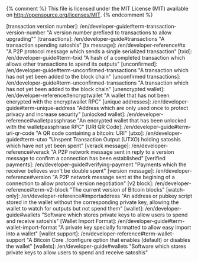 {% comment %}
This file is licensed under the MIT License (MIT) available on
http://opensource.org/licenses/MIT.
{% endcomment %}

<!-- Terms; must have tooltip description in "quotes"; alphabetical order -->
[51 percent attack]: /en/developer-guide#term-51-attack "The ability of someone controlling a majority of hashing power to revise transactions history and prevent new transactions from confirming"
[addr message]: /en/developer-reference#alert "The P2P network message which relays IP addresses and port numbers of active nodes to other nodes and clients, allowing decentralized peer discovery."
[addresses]: /en/developer-guide#term-address "A 20-byte hash formatted as a P2PKH or P2SH Bitcoin Address"
[address]: /en/developer-guide#term-address "A 20-byte hash formatted as a P2PKH or P2SH Bitcoin Address"
[alert message]: /en/developer-reference#alert "The P2P network message which sends alerts in case of major software problems."
[base58Check]: /en/developer-reference#term-base58check "The method used in Bitcoin for converting 160-bit hashes into Bitcoin addresses"
[bitcoin URI]: /en/developer-guide#term-bitcoin-uri "A URI which allows receivers to encode payment details so spenders don't have to manually enter addresses and other details"
[bitcoins]: /en/developer-guide#term-bitcoins "A primary accounting unit used in Bitcoin; 100 million satoshis"
[bits]: /en/developer-guide#term-bits "0.000001 bitcoins (100 satoshis)"
[block]: /en/developer-guide#term-block "A block of transactions protected by proof of work"
[blocks]: /en/developer-guide#term-block "Blocks of transactions protected by proof of work"
[blocks-first sync]: /en/developer-guide#blocks-first "Synchronizing the block chain by downloading each block from a peer and then validating it"
[block chain]: /en/developer-guide#block-chain "A chain of blocks with each block linking to the block that preceded; the most-difficult-to-recreate chain is The Block Chain"
[block header]: /en/developer-reference#block-headers "An 80-byte header belonging to a single block which is hashed repeatedly to create proof of work"
[block height]: /en/developer-guide#term-block-height "The number of chained blocks preceding this block"
[block message]: /en/developer-reference#block "The P2P network message which sends a serialized block"
[block reward]: /en/developer-reference#term-block-reward "New satoshis given to a miner for creating one of the first 6,929,999 blocks"
[block time]: /en/developer-reference#term-block-time "The time field in the block header"
[block version]: /en/developer-reference#term-block-version "The version field in the block header"
[bloom filter]: /en/developer-guide#bloom-filters "A filter used primarily by SPV nodes to request only matching transactions and merkle blocks from full nodes"
[broadcast]: /en/developer-guide#transaction-broadcasting "Sending transactions or blocks to all other peers on the Bitcoin network (compare to privately transmitting to a single peer or partner"
[broadcasts]: /en/developer-guide#transaction-broadcasting "Sending transactions or blocks to all other peers on the Bitcoin network (compare to privately transmitting to a single peer or partner"
[broadcasting]: /en/developer-guide#transaction-broadcasting "Sending transactions or blocks to all other peers on the Bitcoin network (compare to privately transmitting to a single peer or partner)"
[certificate chain]: /en/developer-examples#term-certificate-chain "A chain of certificates connecting a individual's leaf certificate to the certificate authority's root certificate"
[chain code]: /en/developer-guide#term-chain-code "In HD wallets, 256 bits of entropy added to the master public and private keys to help them generate secure child keys; the chain code is usually derived from a seed along with the master private key"
[change address]: /en/developer-guide#term-change-output "An output used by a spender to send back to himself some of the satoshis from the inputs"
[change output]: /en/developer-guide#term-change-output "An output used by a spender to send back to himself some of the satoshis from the inputs"
[child key]: /en/developer-guide#term-child-key "In HD wallets, a key derived from a parent key"
[child public key]: /en/developer-guide#term-child-public-key "In HD wallets, a public key derived from a parent public key or a corresponding child private key"
[coinbase block height]: /en/developer-reference#term-coinbase-block-height "The current block's height encoded into the first bytes of the coinbase field"
[coinbase field]: /en/developer-reference#term-coinbase-field "A special input-like field for coinbase transactions"
[coinbase transaction]: /en/developer-reference#term-coinbase-tx "A special transaction which miners must create when they generate a block"
[compactsize unsigned integer]: /en/developer-reference#compactsize-unsigned-integers "A type of variable-length integer"
[compressed public key]: /en/developer-guide#public-key-formats "A public key that is 33 bytes long rather than the 65 bytes of an uncompressed public key"
[confirm]: /en/developer-guide#term-confirmation "A transaction included in a block currently on the block chain"
[confirmed]: /en/developer-guide#term-confirmation "A transaction included in a block currently on the block chain"
[confirmed transactions]: /en/developer-guide#term-confirmation "Transactions included in a block currently on the block chain"
[confirmation]: /en/developer-guide#term-confirmation "The number of blocks which would need to be modified to remove or modify a transaction"
[confirmations]: /en/developer-guide#term-confirmation "The number of blocks which would need to be modified to remove or modify a transaction"
[consensus]: /en/developer-guide#term-consensus "When several nodes (usually most nodes on the network) all have the same blocks in their locally-validated block chain."
[consensus rules]: /en/developer-guide#term-consensus-rules "The block validation rules that full nodes follow to stay in consensus with other nodes."
[data-pushing op code]: https://en.bitcoin.it/wiki/Script#Constants "Any op code from 0x01 to 0x4e which pushes data on to the script evaluation stack"
[denomination]: /en/developer-guide#term-denomination "bitcoins (BTC), bitcents (cBTC), millibitcoins (mBTC), bits (uBTC, microbitcoins), or satoshis"
[difficulty]: /en/developer-guide#term-difficulty "A number corresponding to the target threshold which indicates how difficult it will be to find the next block"
[dns seed]: /en/developer-guide#term-dns-seed "A DNS server which returns IP addresses of full nodes on the Bitcoin network to assist in peer discovery."
[double spend]: /en/developer-guide#term-double-spend "Attempting to spend the same satoshis which were spent in a previous transaction"
[extended key]: /en/developer-guide#term-extended-key "A public or private key extended with the chain code to allow them to derive child keys"
[extended private key]: /en/developer-guide#term-extended-private-key "A private key extended with the chain code so that it can derive child private keys"
[extended public key]: /en/developer-guide#term-extended-public-key "A public key extended with the chain code so that it can derive child public keys"
[escrow contract]: /en/developer-guide#term-escrow-contract "A contract in which the spender and receiver store satoshis in a multisig output until both parties agree to release the satoshis"
[fiat]: /en/developer-guide#term-fiat "National currencies such as the dollar or euro"
[filteradd message]: /en/developer-reference#filteradd "A P2P protocol message used to add a data element to an existing bloom filter."
[filterclear message]: /en/developer-reference#filterclear "A P2P protocol message used to remove an existing bloom filter."
[filterload message]: /en/developer-reference#filterclear "A P2P protocol message used to send a filter to a remote peer, requesting that they only send transactions which match the filter."
[fork]: /en/developer-guide#term-fork "When two or more blocks have the same block height, forking the block chain."
[genesis block]: /en/developer-guide#term-genesis-block "The first block created; also called block 0"
[getaddr message]: /en/developer-reference#getaddr "A P2P protool message used to request an addr message containing connection information for other nodes"
[getblocks message]: /en/developer-reference#getblocks "A P2P protocol message used to request an inv message containing a range of block header hashes"
[getdata message]: /en/developer-reference#getdata "A P2P protocol message used to request one or more transactions, blocks, or merkle blocks"
[getheaders message]: /en/developer-reference#getheaders "A P2P protocol message used to request a range of block headers"
[hard fork]: /en/developer-guide#term-hard-fork "A permanent divergence in the the block chain, commonly occurs when non-upgraded nodes can't validate blocks created by upgraded nodes following newer consensus rules."
[hardened extended private key]: /en/developer-guide#term-hardened-extended-private-key "A private key whose corresponding public key cannot derive child keys"
[HD protocol]: /en/developer-guide#term-hd-protocol "The Hierarchical Deterministic (HD) key creation and transfer protocol"
[headers message]: /en/developer-reference#headers "A P2P protocol message containing one or more block headers"
[high-priority transactions]: /en/developer-guide#term-high-priority-transactions "Transactions which don't pay a transaction fee; only transactions spending long-idle outputs are eligible"
[initial block download]: /en/developer-guide#initial-block-download "The process used by a new node (or long-offline node) to download a large number of blocks to catch up to the tip of the best block chain"
[input]: /en/developer-guide#term-input "The input to a transaction linking to the output of a previous transaction which permits spending of satoshis"
[inputs]: /en/developer-guide#term-input "The input to a transaction linking to the output of a previous transaction which permits spending of satoshis"
[intermediate certificate]: /en/developer-examples#term-intermediate-certificate "A intermediate certificate authority certificate which helps connect a leaf (receiver) certificate to a root certificate authority"
[internal byte order]: /en/developer-reference#hash-byte-order "The standard order in which hash digests are displayed as strings---the same format used in blocks"
[inv message]: /en/developer-reference#inv "A P2P protocol message used to send inventories of transactions and blocks known to the transmitting peer"
[inventory]: /en/developer-reference#term-inventory "A data type identifier and a hash; used to identify transactions and blocks available for download through the P2P network."
[key index]: /en/developer-guide#term-key-index "An index number used in the HD wallet formula to generate child keys from a parent key"
[key pair]: /en/developer-guide#term-key-pair "A private key and its derived public key"
[label]: /en/developer-guide#term-label "The label parameter of a bitcoin: URI which provides the spender with the receiver's name (unauthenticated)"
[leaf certificate]: /en/developer-examples#term-leaf-certificate "The end-node in a certificate chain; in the payment protocol, it is the certificate belonging to the receiver of satoshis"
[locktime]: /en/developer-guide#term-locktime "Part of a transaction which indicates the earliest time or earliest block when that transaction can be added to the block chain"
[long-term fork]: /en/developer-guide#term-long-term-fork "When a series of blocks have corresponding block heights, indicating a possibly serious problem"
[mainnet]: /en/developer-examples#term-mainnet "The Bitcoin main network used to transfer satoshis (compare to testnet, the test network)"
[master chain code]: /en/developer-guide#term-master-chain-code "The chain code derived from the root seed"
[master private key]: /en/developer-guide#term-master-private-key "A private key derived from the root seed"
[mempool message]: /en/developer-reference#mempool "A P2P protocol message used to request one or more inv messages with currently-unconfirmed transactions"
[merge]: /en/developer-guide#term-merge "Spending, in the same transaction, multiple outputs which can be traced back to different previous spenders, leaking information about how many satoshis you control"
[merge avoidance]: /en/developer-guide#term-merge-avoidance "A strategy for selecting which outputs to spend that avoids merging outputs with different histories that could leak private information"
[merkle block]: /en/developer-reference#merkleblock "A partial merkle tree connecting transactions matching a bloom filter to the merkle root of a block"
[merkle root]: /en/developer-guide#term-merkle-root "The root node of a merkle tree descended from all the hashed pairs in the tree"
[merkle tree]: /en/developer-guide#term-merkle-tree "A tree constructed by hashing paired data, then pairing and hashing the results until a single hash remains, the merkle root"
[merkleblock message]: /en/developer-reference#merkleblock "A P2P protocol message used to request a filtered block useful for SPV proofs"
[message]: /en/developer-guide#term-message "A parameter of bitcoin: URIs which allows the receiver to optionally specify a message to the spender"
[message header]: /en/developer-reference#message-headers "The four header fields prefixed to all messages on the P2P network"
[millibitcoins]: /en/developer-guide#term-millibitcoins "0.001 bitcoins (100,000 satoshis)"
[mine]: /en/developer-guide#term-miner "Creating Bitcoin blocks which solve proof-of-work puzzles in exchange for block rewards and transaction fees"
[miner]: /en/developer-guide#term-miner "Creators of Bitcoin blocks who solve proof-of-work puzzles in exchange for block rewards and transaction fees"
[miners]: /en/developer-guide#term-miner "Creators of Bitcoin blocks who solve proof-of-work puzzles in exchange for block rewards and transaction fees"
[minimum fee]: /en/developer-guide#term-minimum-fee "The minimum fee a transaction must pay in most circumstances to be mined or broadcast by peers across the network"
[msg_tx]: /en/developer-reference#term-msg_tx "The TXID data type identifier of an inventory on the P2P network"
[msg_block]: /en/developer-reference#term-msg_block "The block header hash data type identifier of an inventory on the P2P network"
[msg_filtered_block]: /en/developer-reference#term-msg_block "An alternative to the block header hash data type identifier of an inventory on the P2P network used to request a merkle block"
[multisig]: /en/developer-guide#term-multisig "An pubkey script using OP_CHECKMULTISIG to check for multiple signatures"
[nbits]: /en/developer-reference#target-nbits "The encoded form of the target threshold as it appears in the block header"
[network]: /en/developer-guide#term-network "The Bitcoin P2P network which broadcasts transactions and blocks"
[notfound message]: /en/developer-reference#notfound "A P2P protocol message sent to indicate that the requested data was not available"
[Null data]: /en/developer-guide#term-null-data "A standard transaction type which allows adding 40 bytes of arbitrary data to the block chain up to once per transaction"
[op_checkmultisig]: /en/developer-reference#term-op-checkmultisig "Op code which returns true if one or more provided signatures (m) sign the correct parts of a transaction and match one or more provided public keys (n)"
[op_checksig]: /en/developer-reference#term-op-checksig "Op code which returns true if a signature signs the correct parts of a transaction and matches a provided public key"
[op code]: /en/developer-reference#op-codes "Operation codes which push data or run functions within a pubkey script or signature script"
[op_dup]: /en/developer-reference#term-op-dup "Operation which duplicates the entry below it on the stack"
[op_equal]: /en/developer-reference#term-op-equal "Operation which returns true if the two entries below it on the stack are equivalent"
[op_equalverify]: /en/developer-reference#term-op-equalverify "Operation which terminates the script in failure unless the two entries below it on the stack are equivalent"
[op_hash160]: /en/developer-reference#term-op-hash160 "Operation which converts the entry below it on the stack into a RIPEMD(SHA256()) hashed version of itself"
[op_return]: /en/developer-reference#term-op-return "Operation which terminates the script in failure"
[op_verify]: /en/developer-reference#term-op-verify "Operation which terminates the script if the entry below it on the stack is non-true (zero)"
[outpoint]: /en/developer-reference#outpoint "The structure used to refer to a particular transaction output, consisting of a 32-byte TXID and a 4-byte output index number (vout)."
[orphan block]: /en/developer-guide#orphan-blocks "Blocks whose parent block has not been processed by the local node; not to be confused with stale blocks"
[output]: /en/developer-guide#term-output "The output of a transaction which transfers value to a pubkey script"
[output index]: /en/developer-guide#term-output-index "The sequentially-numbered index of outputs in a single transaction starting from 0"
[P2PKH]: /en/developer-guide#term-p2pkh "A pubkey script which Pays To PubKey Hashes (P2PKH), allowing spending of satoshis to anyone with a Bitcoin address"
[P2SH]: /en/developer-guide#term-p2sh "A pubkey script which Pays To Script Hashes (P2SH), allowing convenient spending of satoshis to an address referencing a redeem script"
[P2SH multisig]: /en/developer-guide#term-p2sh-multisig "A multisig script embedded in the redeem script of a pay-to-script-hash (P2SH) transaction"
[parent chain code]: /en/developer-guide#term-parent-chain-code "A chain code which has helped create child public or private keys"
[parent key]: /en/developer-guide#term-parent-key "In HD wallets, a key capable of deriving child keys"
[parent private key]: /en/developer-guide#term-parent-private-key "A private key which has created child private keys"
[parent public key]: /en/developer-guide#term-parent-public-key "A public key corresponding to a parent private key which has child private keys"
[payment protocol]: /en/developer-guide#term-payment-protocol "The protocol defined in BIP70 which lets spenders get signed payment details from receivers"
[PaymentDetails]: /en/developer-examples#term-paymentdetails "The PaymentDetails of the payment protocol which allows the receiver to specify the payment details to the spender"
[PaymentRequest]: /en/developer-examples#term-paymentrequest "The PaymentRequest of the payment protocol which contains and allows signing of the PaymentDetails"
[PaymentRequests]: /en/developer-examples#term-paymentrequest "The PaymentRequest of the payment protocol which contains and allows signing of the PaymentDetails"
[peer]: /en/developer-guide#term-peer "Peer on the P2P network who receives and broadcasts transactions and blocks"
[peers]: /en/developer-guide#term-peer "Peers on the P2P network who receive and broadcast transactions and blocks"
[ping message]: /en/developer-reference#ping "A P2P network message used to see if the remote host is still connected"
[PKI]: /en/developer-examples#term-pki "Public Key Infrastructure; usually meant to indicate the X.509 certificate system used for HTTP Secure (https)."
[point function]: /en/developer-guide#term-point-function "The ECDSA function used to create a public key from a private key"
[pong message]: /en/developer-reference#pong "A P2P network message used to reply to a P2P network ping message"
[previous block header hash]: /en/developer-reference#term-previous-block-header-hash "A field in the block header which contains the SHA256(SHA256()) hash of the previous block's header"
[private key]: /en/developer-guide#term-private-key "The private portion of a keypair which can create signatures which other people can verify using the public key"
[private keys]: /en/developer-guide#term-private-key "The private portion of a keypair which can create signatures which other people can verify using the public key"
[proper money handling]: /en/developer-reference#term-proper-money-handling "Bitcoin amounts need to be correctly processed without introducing rounding errors that could cause monetary loss"
[pubkey hash]: /en/developer-guide#term-pubkey-hash "The hash of a public key which can be included in a P2PKH output"
[public key]: /en/developer-guide#term-public-key "The public portion of a keypair which can be safely distributed to other people so they can verify a signature created with the corresponding private key"
[pp amount]: /en/developer-examples#term-pp-amount "Part of the Output part of the PaymentDetails part of a payment protocol where receivers can specify the amount of satoshis they want paid to a particular pubkey script"
[pp expires]: /en/developer-examples#term-pp-expires "The expires field of a PaymentDetails where the receiver tells the spender when the PaymentDetails expires"
[pp memo]: /en/developer-examples#term-pp-memo "The memo fields of PaymentDetails, Payment, and PaymentACK which allow spenders and receivers to send each other memos"
[pp merchant data]: /en/developer-examples#term-pp-merchant-data "The merchant_data part of PaymentDetails and Payment which allows the receiver to send arbitrary data to the spender in PaymentDetails and receive it back in Payments"
[pp PKI data]: /en/developer-examples#term-pp-pki-data "The pki_data field of a PaymentRequest which provides details such as certificates necessary to validate the request"
[pp pki type]: /en/developer-examples#term-pp-pki-type "The PKI field of a PaymentRequest which tells spenders how to validate this request as being from a specific recipient"
[pp script]: /en/developer-examples#term-pp-script "The script field of a PaymentDetails where the receiver tells the spender what pubkey scripts to pay"
[proof of work]: /en/developer-guide#term-proof-of-work "Proof that computationally-difficult work was performed which helps secure blocks against modification, protecting transaction history"
[Pubkey]: /en/developer-guide#term-pubkey "A cryptographic public key derived from a private key and which can match a signature made by that same private key"
[pubkey script]: /en/developer-guide#term-pubkey-script "The part of an output which sets the conditions for spending of the satoshis in that output"
[r]: /en/developer-guide#term-r-parameter "The payment request parameter in a bitcoin: URI"
[raw format]: /en/developer-reference#term-raw-format "Complete transactions in their binary format; often represented using hexidecimal"
[receipt]: /en/developer-guide#term-receipt "A cryptographically-verifiable receipt created using parts of a payment request and a confirmed transaction"
[recurrent rebilling]: /en/developer-guide#rebilling-recurring-payments "Billing a spender on a regular schedule"
[redeem script]: /en/developer-guide#term-redeem-script "A pubkey script created by the recipient, hashed, and given to the spender for use in a P2SH output"
[refund]: /en/developer-guide#issuing-refunds "A transaction which refunds some or all satoshis received in a previous transaction"
[regression test mode]: /en/developer-examples#regtest-mode "A local testing environment in which developers can control blocks"
[reject message]: /en/developer-reference#reject "A P2P network message used to indicate a previously-received message was rejected for some reason"
[root certificate]: /en/developer-examples#term-root-certificate "A certificate belonging to a certificate authority (CA)"
[root seed]: /en/developer-guide#term-root-seed "A potentially-short value used as a seed to generate a master private key and master chain code for an HD wallet"
[RPC byte order]: /en/developer-reference#hash-byte-order "A hash digest displayed with the byte order reversed; used in Bitcoin Core RPCs and other software."
[satoshi]: /en/developer-guide#term-satoshi "The smallest unit of Bitcoin value; 0.00000001 bitcoins.  Also used generically for any value of bitcoins"
[satoshis]: /en/developer-guide#term-satoshi "The smallest unit of Bitcoin value; 0.00000001 bitcoins.  Also used generically for any value of bitcoins"
[script hash]: /en/developer-guide#term-script-hash "The hash of a redeem script used to create a P2SH output"
[sequence number]: /en/developer-guide#term-sequence-number "A number intended to allow time locked transactions to be updated before being finalized; not currently used except to disable locktime in a transaction"
[serialized block]: /en/developer-reference#serialized-blocks "A block in the serialized form used to compute block byte size"
[sha_shacp]: /en/developer-guide#term-sighash-all-sighash-anyonecanpay "Signature hash type which allows other people to contribute satoshis without changing the number of satoshis sent nor where they go"
[shacp]: /en/developer-guide#term-sighash-anyonecanpay "A signature hash type which modifies the behavior of other signature hash types"
[shn_shacp]: /en/developer-guide#term-sighash-none-sighash-anyonecanpay "Signature hash type which allows unfettered modification of a transaction"
[shs_shacp]: /en/developer-guide#term-sighash-single-sighash-anyonecanpay "Signature hash type which allows modification of the entire transaction except the signed input and the output with the same index number"
[sighash_all]: /en/developer-guide#term-sighash-all "Default signature hash type which signs the entire transaction except any signature scripts, preventing modification of the signed parts"
[sighash_none]: /en/developer-guide#term-sighash-none "Signature hash type which only signs the inputs, allowing anyone to change the outputs however they'd like"
[sighash_single]: /en/developer-guide#term-sighash-single "Signature hash type which only signs its input and the output with the same index value, allowing modification of other inputs and outputs"
[signature]: /en/developer-guide#term-signature "The result of combining a private key and some data in an ECDSA signature operation which allows anyone with the corresponding public key to verify the signature"
[signature hash]: /en/developer-guide#term-signature-hash "A byte appended onto signatures generated in Bitcoin which allows the signer to specify what data was signed, allowing modification of the unsigned data"
[signature script]: /en/developer-guide#term-signature-script "Data generated by a spender which is almost always used as variables to satisfy a pubkey script"
[soft fork]: /en/developer-guide#term-soft-fork "A temporary fork in the block chain which commonly occurs when miners using non-upgraded nodes violate a new consensus rule their nodes don't know about."
[spv]: /en/developer-guide#simplified-payment-verification-spv "A method for verifying particular transactions were included in blocks without downloading the entire contents of the block chain"
[ssl signature]: /en/developer-examples#term-ssl-signature "Signatures created and recognized by major SSL implementations such as OpenSSL"
[stack]: /en/developer-guide#term-stack "An evaluation stack used in Bitcoin's script language"
[stale block]: /en/developer-guide#term-stale-block "Blocks which were successfully mined but which aren't included on the current valid block chain; not to be confused with orphan blocks"
[standard script]: /en/developer-guide#standard-transactions "A pubkey script which matches the IsStandard() patterns specified in Bitcoin Core---or a transaction containing only standard outputs. Only standard transactions are mined or broadcast by peers running the default Bitcoin Core software"
[start string]: /en/developer-reference#term-start-string "Four defined bytes which start every message in the P2P protocol to allow seeking to the next message"
[target]: /en/developer-guide#term-target "The threshold below which a block header hash must be in order for the block to be added to the block chain"
[testnet]: /en/developer-examples#testnet "A Bitcoin-like network where the satoshis have no real-world value to allow risk-free testing"
[transaction fee]: /en/developer-guide#term-transaction-fee "The amount remaining when all outputs are subtracted from all inputs in a transaction; the fee is paid to the miner who includes that transaction in a block"
[transaction fees]: /en/developer-guide#term-transaction-fee "The amount remaining when all outputs are subtracted from all inputs in a transaction; the fee is paid to the miner who includes that transaction in a block"
[transaction malleability]: /en/developer-guide#transaction-malleability "The ability of an attacker to change the transaction identifier (txid) of unconfirmed transactions, making dependent transactions invalid"
[transaction]: /en/developer-guide#transactions "A transaction spending satoshis"
[transaction version number]: /en/developer-guide#term-transaction-version-number "A version number prefixed to transactions to allow upgrading""
[transactions]: /en/developer-guide#transactions "A transaction spending satoshis"
[tx message]: /en/developer-reference#tx "A P2P protocol message which sends a single serialized transaction"
[txid]: /en/developer-guide#term-txid "A hash of a completed transaction which allows other transactions to spend its outputs"
[unconfirmed]: /en/developer-guide#term-unconfirmed-transactions "A transaction which has not yet been added to the block chain"
[unconfirmed transactions]: /en/developer-guide#term-unconfirmed-transactions "A transaction which has not yet been added to the block chain"
[unencrypted wallet]: /en/developer-reference#encryptwallet "A wallet that has not been encrypted with the encryptwallet RPC"
[unique addresses]: /en/developer-guide#term-unique-address "Address which are only used once to protect privacy and increase security"
[unlocked wallet]: /en/developer-reference#walletpassphrase "An encrypted wallet that has been unlocked with the walletpassphrase RPC"
[URI QR Code]: /en/developer-guide#term-uri-qr-code "A QR code containing a bitcoin: URI"
[utxo]: /en/developer-guide#term-utxo "Unspent Transaction Output (UTXO) holding satoshis which have not yet been spent"
[verack message]: /en/developer-reference#verack "A P2P network message sent in reply to a version message to confirm a connection has been established"
[verified payments]: /en/developer-guide#verifying-payment "Payments which the receiver believes won't be double spent"
[version message]: /en/developer-reference#version "A P2P network message sent at the begining of a connection to allow protocol version negotiation"
[v2 block]: /en/developer-reference#term-v2-block "The current version of Bitcoin blocks"
[watch-only]: /en/developer-reference#importaddress "An address or pubkey script stored in the wallet without the corresponding private key, allowing the wallet to watch for outputs but not spend them"
[wallet]: /en/developer-guide#wallets "Software which stores private keys to allow users to spend and receive satoshis"
[Wallet Import Format]: /en/developer-guide#term-wallet-import-format "A private key specially formatted to allow easy import into a wallet"
[wallet support]: /en/developer-reference#term-wallet-support "A Bitcoin Core ./configure option that enables (default) or disables the wallet"
[wallets]: /en/developer-guide#wallets "Software which stores private keys to allow users to spend and receive satoshis"

<!-- RPCs; alphabetical order -->
[rpc addmultisigaddress]: /en/developer-reference#addmultisigaddress
[rpc addnode]: /en/developer-reference#addnode
[rpc backupwallet]: /en/developer-reference#backupwallet
[rpc createmultisig]: /en/developer-reference#createmultisig
[rpc createrawtransaction]: /en/developer-reference#createrawtransaction
[rpc decoderawtransaction]: /en/developer-reference#decoderawtransaction
[rpc decodescript]: /en/developer-reference#decodescript
[rpc dumpprivkey]: /en/developer-reference#dumpprivkey
[rpc dumpwallet]: /en/developer-reference#dumpwallet
[rpc encryptwallet]: /en/developer-reference#encryptwallet
[rpc estimatefee]: /en/developer-reference#estimatefee
[rpc estimatepriority]: /en/developer-reference#estimatepriority
[rpc getaccount]: /en/developer-reference#getaccount
[rpc getaccountaddress]: /en/developer-reference#getaccountaddress
[rpc getaddednodeinfo]: /en/developer-reference#getaddednodeinfo
[rpc getaddressesbyaccount]: /en/developer-reference#getaddressesbyaccount
[rpc getbalance]: /en/developer-reference#getbalance
[rpc getbestblockhash]: /en/developer-reference#getbestblockhash
[rpc getblock]: /en/developer-reference#getblock
[rpc getblockchaininfo]: /en/developer-reference#getblockchaininfo
[rpc getblockcount]: /en/developer-reference#getblockcount
[rpc getblockhash]: /en/developer-reference#getblockhash
[rpc getblocktemplate]: /en/developer-reference#getblocktemplate
[rpc getchaintips]: /en/developer-reference#getchaintips
[rpc getconnectioncount]: /en/developer-reference#getconnectioncount
[rpc getdifficulty]: /en/developer-reference#getdifficulty
[rpc getgenerate]: /en/developer-reference#getgenerate
[rpc gethashespersec]: /en/developer-reference#gethashespersec
[rpc getinfo]: /en/developer-reference#getinfo
[rpc getmempoolinfo]: /en/developer-reference#getmempoolinfo
[rpc getmininginfo]: /en/developer-reference#getmininginfo
[rpc getnettotals]: /en/developer-reference#getnettotals
[rpc getnetworkhashps]: /en/developer-reference#getnetworkhashps
[rpc getnetworkinfo]: /en/developer-reference#getnetworkinfo
[rpc getnewaddress]: /en/developer-reference#getnewaddress
[rpc getpeerinfo]: /en/developer-reference#getpeerinfo
[rpc getrawchangeaddress]: /en/developer-reference#getrawchangeaddress
[rpc getrawmempool]: /en/developer-reference#getrawmempool
[rpc getrawtransaction]: /en/developer-reference#getrawtransaction
[rpc getreceivedbyaccount]: /en/developer-reference#getreceivedbyaccount
[rpc getreceivedbyaddress]: /en/developer-reference#getreceivedbyaddress
[rpc gettransaction]: /en/developer-reference#gettransaction
[rpc gettxout]: /en/developer-reference#gettxout
[rpc gettxoutsetinfo]: /en/developer-reference#gettxoutsetinfo
[rpc getunconfirmedbalance]: /en/developer-reference#getunconfirmedbalance
[rpc getwalletinfo]: /en/developer-reference#getwalletinfo
[rpc getwork]: /en/developer-reference#getwork
[rpc help]: /en/developer-reference#help
[rpc importaddress]: /en/developer-reference#importaddress
[rpc importprivkey]: /en/developer-reference#importprivkey
[rpc importwallet]: /en/developer-reference#importwallet
[rpc keypoolrefill]: /en/developer-reference#keypoolrefill
[rpc listaccounts]: /en/developer-reference#listaccounts
[rpc listaddressgroupings]: /en/developer-reference#listaddressgroupings
[rpc listlockunspent]: /en/developer-reference#listlockunspent
[rpc listreceivedbyaccount]: /en/developer-reference#listreceivedbyaccount
[rpc listreceivedbyaddress]: /en/developer-reference#listreceivedbyaddress
[rpc listsinceblock]: /en/developer-reference#listsinceblock
[rpc listtransactions]: /en/developer-reference#listtransactions
[rpc listunspent]: /en/developer-reference#listunspent
[rpc lockunspent]: /en/developer-reference#lockunspent
[rpc move]: /en/developer-reference#move
[rpc ping]: /en/developer-reference#ping-rpc
[rpc prioritisetransaction]: /en/developer-reference#prioritisetransaction
[rpc sendfrom]: /en/developer-reference#sendfrom
[rpc sendmany]: /en/developer-reference#sendmany
[rpc sendrawtransaction]: /en/developer-reference#sendrawtransaction
[rpc sendtoaddress]: /en/developer-reference#sendtoaddress
[rpc setaccount]: /en/developer-reference#setaccount
[rpc setgenerate]: /en/developer-reference#setgenerate
[rpc settxfee]: /en/developer-reference#settxfee
[rpc signmessage]: /en/developer-reference#signmessage
[rpc signrawtransaction]: /en/developer-reference#signrawtransaction
[rpc stop]: /en/developer-reference#stop
[rpc submitblock]: /en/developer-reference#submitblock
[rpc validateaddress]: /en/developer-reference#validateaddress
[rpc verifychain]: /en/developer-reference#verifychain
[rpc verifymessage]: /en/developer-reference#verifymessage
[rpc walletlock]: /en/developer-reference#walletlock
[rpc walletpassphrase]: /en/developer-reference#walletpassphrase
[rpc walletpassphrasechange]: /en/developer-reference#walletpassphrasechange

<!-- REST requests; alphabetical order -->
[rest get block]: /en/developer-reference#get-block
[rest get block-notxdetails]: /en/developer-reference#get-blocknotxdetails
[rest get tx]: /en/developer-reference#get-tx

<!-- Other internal site links; alphabetical order -->
[Bitcoin Core 0.6.0]: /en/release/v0.6.0
[Bitcoin Core 0.6.1]: /en/release/v0.6.1
[Bitcoin Core 0.7.0]: /en/release/v0.7.0
[Bitcoin Core 0.8.0]: /en/release/v0.8.0
[Bitcoin Core 0.9.0]: /en/release/v0.9.0
[Bitcoin Core 0.9.1]: /en/release/v0.9.1
[Bitcoin Core 0.9.2]: /en/release/v0.9.2
[Bitcoin Core 0.9.3]: /en/release/v0.9.3
<!-- TODOv0.10 update this to point to 0.10 release notes when released -->
[Bitcoin Core 0.10.0]: https://github.com/bitcoin/bitcoin/tree/0.10
[bitcoin URI subsection]: /en/developer-guide#bitcoin-uri
[bitcoinpdf]: https://bitcoin.org/bitcoin.pdf
[core executable]: /en/download
[dev communities]: /en/development#devcommunities
[devex complex raw transaction]: /en/developer-examples#complex-raw-transaction
[devex payment protocol]: /en/developer-examples#payment-protocol
[devexamples]: /en/developer-examples
[devguide]: /en/developer-guide
[devguide avoiding key reuse]: /en/developer-guide#avoiding-key-reuse
[devguide hardened keys]: /en/developer-guide#hardened-keys
[devguide payment processing]: /en/developer-guide#payment-processing
[devguide wallets]: /en/developer-guide#wallets
[devref wallets]: /en/developer-reference#wallets
[locktime parsing rules]: /en/developer-guide#locktime_parsing_rules
[Merge Avoidance subsection]: /en/developer-guide#merge-avoidance
[micropayment channel]: /en/developer-guide#term-micropayment-channel
[not a specification]: /en/developer-reference#not-a-specification
[raw transaction format]: /en/developer-reference#raw-transaction-format
[RPC]: /en/developer-reference#remote-procedure-calls-rpcs
[RPCs]: /en/developer-reference#remote-procedure-calls-rpcs
[section block versions]: /en/developer-reference#block-versions
[section creating a bloom filter]: /en/developer-examples#creating-a-bloom-filter
[section detecting forks]: /en/developer-guide#detecting-forks
[section getblocktemplate]: /en/developer-guide#getblocktemplate-rpc
[section hash byte order]: /en/developer-reference#hash-byte-order
[section merkle trees]: /en/developer-reference#merkle-trees
[section merkleblock example]: /en/developer-examples#parsing-a-merkleblock
[section p2p reference]: /en/developer-reference#p2p-network
[section protocol versions]: /en/developer-reference#protocol-versions
[section rpc quick reference]: /en/developer-reference#rpc-quick-reference
[section serialized blocks]: /en/developer-reference#serialized-blocks
[section simple raw transaction]: /en/developer-examples#simple-raw-transaction
[section verifying payment]: /en/developer-guide#verifying-payment
[signature script modification warning]: /en/developer-reference#signature_script_modification_warning
[v0.8 chain fork]: /en/alert/2013-03-11-chain-fork
[Verification subsection]: /en/developer-guide#verifying-payment
[X509Certificates]: /en/developer-examples#term-x509certificates

<!-- Official reference documents (BIPs should not use zero padding:
     BIP32 not BIP0032; alphabetical order -->
[BIP14]: https://github.com/bitcoin/bips/blob/master/bip-0014.mediawiki
[BIP16]: https://github.com/bitcoin/bips/blob/master/bip-0016.mediawiki
[BIP21]: https://github.com/bitcoin/bips/blob/master/bip-0021.mediawiki
[BIP22]: https://github.com/bitcoin/bips/blob/master/bip-0022.mediawiki
[BIP23]: https://github.com/bitcoin/bips/blob/master/bip-0023.mediawiki
[BIP30]: https://github.com/bitcoin/bips/blob/master/bip-0030.mediawiki
[BIP31]: https://github.com/bitcoin/bips/blob/master/bip-0031.mediawiki
[BIP32]: https://github.com/bitcoin/bips/blob/master/bip-0032.mediawiki
[BIP34]: https://github.com/bitcoin/bips/blob/master/bip-0034.mediawiki
[BIP35]: https://github.com/bitcoin/bips/blob/master/bip-0035.mediawiki
[BIP37]: https://github.com/bitcoin/bips/blob/master/bip-0037.mediawiki
[BIP39]: https://github.com/bitcoin/bips/blob/master/bip-0039.mediawiki
[BIP50]: https://github.com/bitcoin/bips/blob/master/bip-0050.mediawiki
[BIP61]: https://github.com/bitcoin/bips/blob/master/bip-0061.mediawiki
[BIP62]: https://github.com/bitcoin/bips/blob/master/bip-0062.mediawiki
[BIP66]: https://github.com/bitcoin/bips/blob/master/bip-0066.mediawiki
[BIP70]: https://github.com/bitcoin/bips/blob/master/bip-0070.mediawiki
[BIP71]: https://github.com/bitcoin/bips/blob/master/bip-0071.mediawiki
[BIP72]: https://github.com/bitcoin/bips/blob/master/bip-0072.mediawiki
[CVE-2012-2459]: https://en.bitcoin.it/wiki/CVEs#CVE-2012-2459
[RFC5737]: http://tools.ietf.org/html/rfc5737
<!-- [secp256k1]: http://www.secg.org/index.php?action=secg,docs_secg -->
[secp256k1]: http://perso.univ-rennes1.fr/sylvain.duquesne/master/standards/sec2_final.pdf

<!-- Other external site links; alphabetical order -->
[BFGMiner]: https://github.com/luke-jr/bfgminer
[Bitcoin Core]: https://bitcoin.org/en/download
[Bitcoin Core 0.1.6]: https://github.com/bitcoin/bitcoin/commit/cc0b4c3b62367a2aebe5fc1f4d0ed4b97e9c2ac9
[Bitcoin Core 0.2.9]: https://github.com/bitcoin/bitcoin/commit/42605ce8bcc9bd01b86491c74fee14de77960868
[Bitcoin Core 0.3.11]: https://github.com/bitcoin/bitcoin/commit/343328c6b8db85e58a1feea85f0d10e62967fa19
[Bitcoin Core 0.3.15]: https://github.com/bitcoin/bitcoin/commit/c891967b6fcab2e8dc4ce0c787312b36c07efa4d
[Bitcoin Core 0.3.18]: https://github.com/bitcoin/bitcoin/commit/82201801336f64ee77851b9eaab9383ee4e442f0
[bitcoin core fee drop commit]: https://github.com/bitcoin/bitcoin/commit/6a4c196dd64da2fd33dc7ae77a8cdd3e4cf0eff1
[Bitcoin Core issue #2381]: https://github.com/bitcoin/bitcoin/issues/2381
[Bitcoin Core master]: https://github.com/bitcoin/bitcoin
[Bitcoin Core pull #4468]: https://github.com/bitcoin/bitcoin/pull/4468
[Bitcoin Seeder]: https://github.com/sipa/bitcoin-seeder
[bitcoin-documentation mailing list]: https://groups.google.com/forum/#!forum/bitcoin-documentation
[BitcoinJ]: http://bitcoinj.github.io
[bitcoinj micropayment tutorial]: https://bitcoinj.github.io/working-with-micropayments
[block170]: https://www.biteasy.com/block/00000000d1145790a8694403d4063f323d499e655c83426834d4ce2f8dd4a2ee
[casascius address utility]: https://github.com/casascius/Bitcoin-Address-Utility
[core alert.cpp]: https://github.com/bitcoin/bitcoin/blob/master/src/alert.cpp
[core base58.h]: https://github.com/bitcoin/bitcoin/blob/master/src/base58.h
[core chainparams.cpp]: https://github.com/bitcoin/bitcoin/blob/master/src/chainparams.cpp
[core git]: https://github.com/bitcoin/bitcoin
[core paymentrequest.proto]: https://github.com/bitcoin/bitcoin/blob/master/src/qt/paymentrequest.proto
[core script.h]: https://github.com/bitcoin/bitcoin/blob/master/src/script.h
[creative commons attribution 3.0 license]: https://creativecommons.org/licenses/by/3.0/
[DER]: https://en.wikipedia.org/wiki/X.690#DER_encoding
[dig command]: https://en.wikipedia.org/wiki/Dig_%28Unix_command%29
[DNS A records]: http://tools.ietf.org/html/rfc1035#section-3.2.2
[DNS Seed Policy]: https://github.com/bitcoin/bitcoin/blob/master/doc/dnsseed-policy.md
[docs issue]: https://github.com/bitcoin/bitcoin.org/issues
[ECDSA]: https://en.wikipedia.org/wiki/Elliptic_Curve_DSA
[Electrum server]: https://github.com/spesmilo/electrum-server
[Eloipool]: https://gitorious.org/bitcoin/eloipool
[errors in docs]: https://github.com/bitcoin/bitcoin.org/issues?q=is%3Aissue+label%3A%22Dev+Docs%22
[forum tech support]: https://bitcointalk.org/index.php?board=4.0
[high-speed block relay network]: https://www.mail-archive.com/bitcoin-development@lists.sourceforge.net/msg03189.html
[HMAC-SHA512]: https://en.wikipedia.org/wiki/HMAC
[HTTP JSON-RPC version 1.0]: https://en.wikipedia.org/wiki/JSON-RPC
[HTTP longpoll]: https://en.wikipedia.org/wiki/Push_technology#Long_polling
[IP-to-IP payment protocol]: https://en.bitcoin.it/wiki/IP_Transactions
[IPv4-mapped IPv6 addresses]: http://en.wikipedia.org/wiki/IPv6#IPv4-mapped_IPv6_addresses
[irc channels]: https://en.bitcoin.it/wiki/IRC_channels
[libblkmaker]: https://gitorious.org/bitcoin/libblkmaker
[makeseeds script]: https://github.com/bitcoin/bitcoin/tree/master/contrib/seeds
[murmur3]: https://en.wikipedia.org/wiki/MurmurHash
[man-in-the-middle]: https://en.wikipedia.org/wiki/Man-in-the-middle_attack
[MIME]: https://en.wikipedia.org/wiki/Internet_media_type
[mozrootstore]: https://www.mozilla.org/en-US/about/governance/policies/security-group/certs/
[netcat]: https://en.wikipedia.org/wiki/Netcat
[Payment Request Generator]: http://bitcoincore.org/~gavin/createpaymentrequest.php
[Piotr Piasecki's testnet faucet]: https://tpfaucet.appspot.com/
[prime symbol]: https://en.wikipedia.org/wiki/Prime_%28symbol%29
[protobuf]: https://developers.google.com/protocol-buffers/
[python-bitcoinlib]: https://github.com/petertodd/python-bitcoinlib
[python-blkmaker]: https://gitorious.org/bitcoin/python-blkmaker
[SHA256]: https://en.wikipedia.org/wiki/SHA-2
[Stratum mining protocol]: http://mining.bitcoin.cz/stratum-mining
[Tor]: https://en.wikipedia.org/wiki/Tor_%28anonymity_network%29
[unix epoch time]: https://en.wikipedia.org/wiki/Unix_time
[URI encoded]: https://tools.ietf.org/html/rfc3986
[wiki getblocktemplate]: https://en.bitcoin.it/wiki/Getblocktemplate
[wiki proper money handling]: https://en.bitcoin.it/wiki/Proper_Money_Handling_%28JSON-RPC%29
[wiki script]: https://en.bitcoin.it/wiki/Script
[x509]: https://en.wikipedia.org/wiki/X.509

<!-- Direct links to code; link to a specific commit to prevent code
changes from moving the referenced object, but also update links
periodically to point to recent code. Last update: 2014-11-12 --> 
[core bloom.cpp hash]: https://github.com/bitcoin/bitcoin/blob/cbf28c6619fe348a258dfd7d08bdbd2392d07511/src/bloom.cpp#L46
[MAX_SIZE]: https://github.com/bitcoin/bitcoin/blob/60abd463ac2eaa8bc1d616d8c07880dc53d97211/src/serialize.h#L23
[rpcprotocol.h]: https://github.com/bitcoin/bitcoin/blob/f914f1a746d7f91951c1da262a4a749dd3ebfa71/src/rpcprotocol.h
